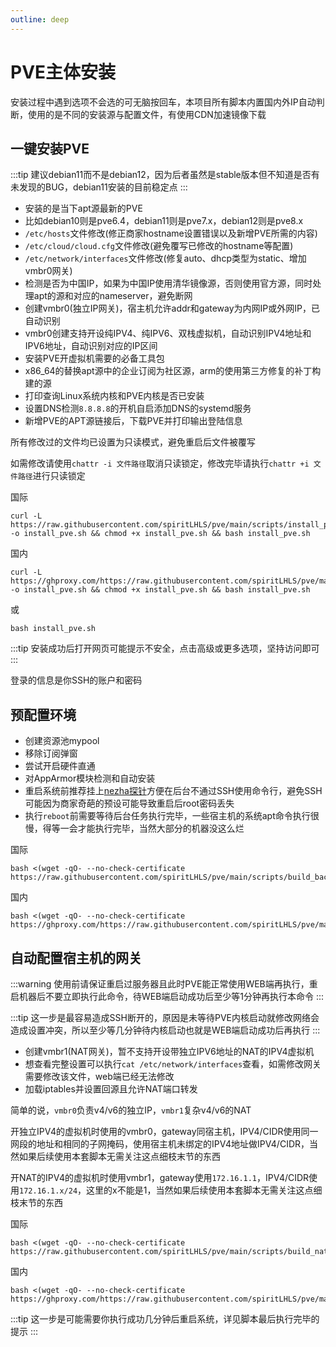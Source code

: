 ```yaml
---
outline: deep
---
```


# PVE主体安装

安装过程中遇到选项不会选的可无脑按回车，本项目所有脚本内置国内外IP自动判断，使用的是不同的安装源与配置文件，有使用CDN加速镜像下载

## 一键安装PVE

:::tip
建议debian11而不是debian12，因为后者虽然是stable版本但不知道是否有未发现的BUG，debian11安装的目前稳定点
:::

- 安装的是当下apt源最新的PVE
- 比如debian10则是pve6.4，debian11则是pve7.x，debian12则是pve8.x
- ```/etc/hosts```文件修改(修正商家hostname设置错误以及新增PVE所需的内容)
- ```/etc/cloud/cloud.cfg```文件修改(避免覆写已修改的hostname等配置)
- ```/etc/network/interfaces```文件修改(修复auto、dhcp类型为static、增加vmbr0网关)
- 检测是否为中国IP，如果为中国IP使用清华镜像源，否则使用官方源，同时处理apt的源和对应的nameserver，避免断网
- 创建vmbr0(独立IP网关)，宿主机允许addr和gateway为内网IP或外网IP，已自动识别
- vmbr0创建支持开设纯IPV4、纯IPV6、双栈虚拟机，自动识别IPV4地址和IPV6地址，自动识别对应的IP区间
- 安装PVE开虚拟机需要的必备工具包
- x86_64的替换apt源中的企业订阅为社区源，arm的使用第三方修复的补丁构建的源
- 打印查询Linux系统内核和PVE内核是否已安装
- 设置DNS检测```8.8.8.8```的开机自启添加DNS的systemd服务
- 新增PVE的APT源链接后，下载PVE并打印输出登陆信息

所有修改过的文件均已设置为只读模式，避免重启后文件被覆写

如需修改请使用```chattr -i 文件路径```取消只读锁定，修改完毕请执行```chattr +i 文件路径```进行只读锁定

国际

```shell
curl -L https://raw.githubusercontent.com/spiritLHLS/pve/main/scripts/install_pve.sh -o install_pve.sh && chmod +x install_pve.sh && bash install_pve.sh
```

国内

```shell
curl -L https://ghproxy.com/https://raw.githubusercontent.com/spiritLHLS/pve/main/scripts/install_pve.sh -o install_pve.sh && chmod +x install_pve.sh && bash install_pve.sh
```

或

```shell
bash install_pve.sh
```

:::tip
安装成功后打开网页可能提示不安全，点击高级或更多选项，坚持访问即可
:::

登录的信息是你SSH的账户和密码

## 预配置环境

- 创建资源池mypool
- 移除订阅弹窗
- 尝试开启硬件直通
- 对AppArmor模块检测和自动安装
- 重启系统前推荐挂上[nezha探针](https://github.com/naiba/nezha)方便在后台不通过SSH使用命令行，避免SSH可能因为商家奇葩的预设可能导致重启后root密码丢失
- 执行```reboot```前需要等待后台任务执行完毕，一些宿主机的系统apt命令执行很慢，得等一会才能执行完毕，当然大部分的机器没这么烂

国际

```shell
bash <(wget -qO- --no-check-certificate https://raw.githubusercontent.com/spiritLHLS/pve/main/scripts/build_backend.sh)
```

国内

```shell
bash <(wget -qO- --no-check-certificate https://ghproxy.com/https://raw.githubusercontent.com/spiritLHLS/pve/main/scripts/build_backend.sh)
```

## 自动配置宿主机的网关

:::warning
使用前请保证重启过服务器且此时PVE能正常使用WEB端再执行，重启机器后不要立即执行此命令，待WEB端启动成功后至少等1分钟再执行本命令
:::

:::tip
这一步是最容易造成SSH断开的，原因是未等待PVE内核启动就修改网络会造成设置冲突，所以至少等几分钟待内核启动也就是WEB端启动成功后再执行
:::

- 创建vmbr1(NAT网关)，暂不支持开设带独立IPV6地址的NAT的IPV4虚拟机
- 想查看完整设置可以执行```cat /etc/network/interfaces```查看，如需修改网关需要修改该文件，web端已经无法修改
- 加载iptables并设置回源且允许NAT端口转发

简单的说，```vmbr0```负责v4/v6的独立IP，```vmbr1```复杂v4/v6的NAT

开独立IPV4的虚拟机时使用的vmbr0，gateway同宿主机，IPV4/CIDR使用同一网段的地址和相同的子网掩码，使用宿主机未绑定的IPV4地址做IPV4/CIDR，当然如果后续使用本套脚本无需关注这点细枝末节的东西

开NAT的IPV4的虚拟机时使用vmbr1，gateway使用```172.16.1.1```，IPV4/CIDR使用```172.16.1.x/24```，这里的x不能是1，当然如果后续使用本套脚本无需关注这点细枝末节的东西

国际

```shell
bash <(wget -qO- --no-check-certificate https://raw.githubusercontent.com/spiritLHLS/pve/main/scripts/build_nat_network.sh)
```

国内

```shell
bash <(wget -qO- --no-check-certificate https://ghproxy.com/https://raw.githubusercontent.com/spiritLHLS/pve/main/scripts/build_nat_network.sh)
```

:::tip
这一步是可能需要你执行成功几分钟后重启系统，详见脚本最后执行完毕的提示
:::
